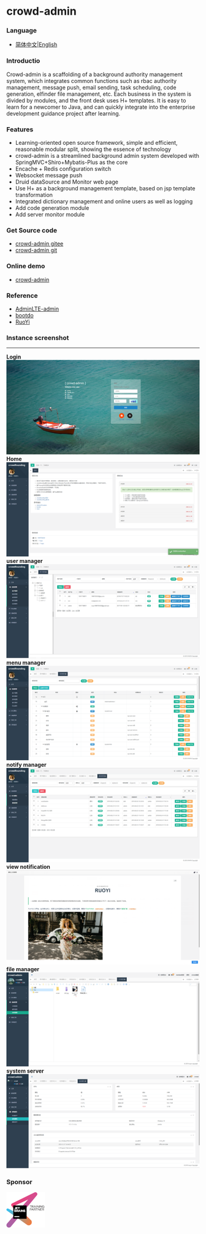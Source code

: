# crowd-admin

### Language

- [简体中文](README.md)|[English](README_en.md)

### Introductio

Crowd-admin is a scaffolding of a background authority management system, which integrates common functions such as rbac
authority management, message push, email sending, task scheduling, code generation, elfinder file management, etc. Each
business in the system is divided by modules, and the front desk uses H+ templates. It is easy to learn for a newcomer
to Java, and can quickly integrate into the enterprise development guidance project after learning.

### Features

- Learning-oriented open source framework, simple and efficient, reasonable modular split, showing the essence of
  technology
- crowd-admin is a streamlined background admin system developed with SpringMVC+Shiro+Mybatis-Plus as the core
- Encache + Redis configuration switch
- Websocket message push
- Druid dataSource and Monitor web page
- Use H+ as a background management template, based on jsp template transformation
- Integrated dictionary management and online users as well as logging
- Add code generation module
- Add server monitor module

### Get Source code

- [crowd-admin gitee](https://gitee.com/wayn111/crowdfounding)
- [crowd-admin git](https://github.com/wayn111/crowdfounding)

### Online demo

- <a href="http://www.wayn.xin/crowd" target="_blank">crowd-admin</a>

### Reference

- [AdminLTE-admin](https://gitee.com/zhougaojun/KangarooAdmin/tree/master)
- [bootdo](https://gitee.com/lcg0124/bootdo)
- [RuoYi](https://gitee.com/y_project/RuoYi)

### Instance screenshot

-------------
__Login__
![Login](./crowdfounding-web/crowdfounding-img/系统登陆.png "系统登陆.png")
__Home__
![Home](./crowdfounding-web/crowdfounding-img/首页.png "首页.png")
__user manager__
![user manager](./crowdfounding-web/crowdfounding-img/用户管理.png "用户管理.png")
__menu manager__
![menu manager](./crowdfounding-web/crowdfounding-img/菜单管理.png "菜单管理.png")
__notify manager__
![view notification](./crowdfounding-web/crowdfounding-img/通知管理.png "通知管理.png")
__view notification__
![file manager](./crowdfounding-web/crowdfounding-img/查看通知.png "查看通知.png")
__file manager__
![file manager](./crowdfounding-web/crowdfounding-img/文件管理.png "文件管理.png")
__system server__
![system server](./crowdfounding-web/crowdfounding-img/系统服务.jpg "系统服务.jpg")

### Sponsor

<a href="https://www.jetbrains.com/" target="_blank">
<img src="./crowdfounding-web/crowdfounding-img/jetbrains-training-partner.svg" width="20%" alt=""></a>
